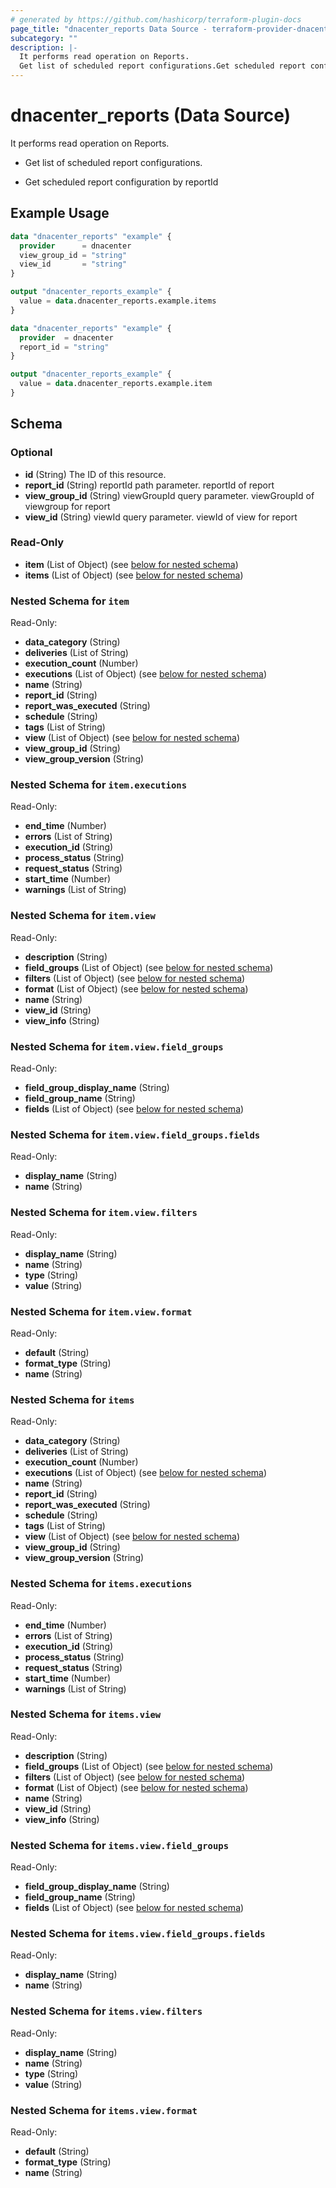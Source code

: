 ```yaml
---
# generated by https://github.com/hashicorp/terraform-plugin-docs
page_title: "dnacenter_reports Data Source - terraform-provider-dnacenter"
subcategory: ""
description: |-
  It performs read operation on Reports.
  Get list of scheduled report configurations.Get scheduled report configuration by reportId
---
```


# dnacenter_reports (Data Source)

It performs read operation on Reports.

- Get list of scheduled report configurations.

- Get scheduled report configuration by reportId

## Example Usage

```terraform
data "dnacenter_reports" "example" {
  provider      = dnacenter
  view_group_id = "string"
  view_id       = "string"
}

output "dnacenter_reports_example" {
  value = data.dnacenter_reports.example.items
}

data "dnacenter_reports" "example" {
  provider  = dnacenter
  report_id = "string"
}

output "dnacenter_reports_example" {
  value = data.dnacenter_reports.example.item
}
```

<!-- schema generated by tfplugindocs -->
## Schema

### Optional

- **id** (String) The ID of this resource.
- **report_id** (String) reportId path parameter. reportId of report
- **view_group_id** (String) viewGroupId query parameter. viewGroupId of viewgroup for report
- **view_id** (String) viewId query parameter. viewId of view for report

### Read-Only

- **item** (List of Object) (see [below for nested schema](#nestedatt--item))
- **items** (List of Object) (see [below for nested schema](#nestedatt--items))

<a id="nestedatt--item"></a>
### Nested Schema for `item`

Read-Only:

- **data_category** (String)
- **deliveries** (List of String)
- **execution_count** (Number)
- **executions** (List of Object) (see [below for nested schema](#nestedobjatt--item--executions))
- **name** (String)
- **report_id** (String)
- **report_was_executed** (String)
- **schedule** (String)
- **tags** (List of String)
- **view** (List of Object) (see [below for nested schema](#nestedobjatt--item--view))
- **view_group_id** (String)
- **view_group_version** (String)

<a id="nestedobjatt--item--executions"></a>
### Nested Schema for `item.executions`

Read-Only:

- **end_time** (Number)
- **errors** (List of String)
- **execution_id** (String)
- **process_status** (String)
- **request_status** (String)
- **start_time** (Number)
- **warnings** (List of String)


<a id="nestedobjatt--item--view"></a>
### Nested Schema for `item.view`

Read-Only:

- **description** (String)
- **field_groups** (List of Object) (see [below for nested schema](#nestedobjatt--item--view--field_groups))
- **filters** (List of Object) (see [below for nested schema](#nestedobjatt--item--view--filters))
- **format** (List of Object) (see [below for nested schema](#nestedobjatt--item--view--format))
- **name** (String)
- **view_id** (String)
- **view_info** (String)

<a id="nestedobjatt--item--view--field_groups"></a>
### Nested Schema for `item.view.field_groups`

Read-Only:

- **field_group_display_name** (String)
- **field_group_name** (String)
- **fields** (List of Object) (see [below for nested schema](#nestedobjatt--item--view--field_groups--fields))

<a id="nestedobjatt--item--view--field_groups--fields"></a>
### Nested Schema for `item.view.field_groups.fields`

Read-Only:

- **display_name** (String)
- **name** (String)



<a id="nestedobjatt--item--view--filters"></a>
### Nested Schema for `item.view.filters`

Read-Only:

- **display_name** (String)
- **name** (String)
- **type** (String)
- **value** (String)


<a id="nestedobjatt--item--view--format"></a>
### Nested Schema for `item.view.format`

Read-Only:

- **default** (String)
- **format_type** (String)
- **name** (String)




<a id="nestedatt--items"></a>
### Nested Schema for `items`

Read-Only:

- **data_category** (String)
- **deliveries** (List of String)
- **execution_count** (Number)
- **executions** (List of Object) (see [below for nested schema](#nestedobjatt--items--executions))
- **name** (String)
- **report_id** (String)
- **report_was_executed** (String)
- **schedule** (String)
- **tags** (List of String)
- **view** (List of Object) (see [below for nested schema](#nestedobjatt--items--view))
- **view_group_id** (String)
- **view_group_version** (String)

<a id="nestedobjatt--items--executions"></a>
### Nested Schema for `items.executions`

Read-Only:

- **end_time** (Number)
- **errors** (List of String)
- **execution_id** (String)
- **process_status** (String)
- **request_status** (String)
- **start_time** (Number)
- **warnings** (List of String)


<a id="nestedobjatt--items--view"></a>
### Nested Schema for `items.view`

Read-Only:

- **description** (String)
- **field_groups** (List of Object) (see [below for nested schema](#nestedobjatt--items--view--field_groups))
- **filters** (List of Object) (see [below for nested schema](#nestedobjatt--items--view--filters))
- **format** (List of Object) (see [below for nested schema](#nestedobjatt--items--view--format))
- **name** (String)
- **view_id** (String)
- **view_info** (String)

<a id="nestedobjatt--items--view--field_groups"></a>
### Nested Schema for `items.view.field_groups`

Read-Only:

- **field_group_display_name** (String)
- **field_group_name** (String)
- **fields** (List of Object) (see [below for nested schema](#nestedobjatt--items--view--field_groups--fields))

<a id="nestedobjatt--items--view--field_groups--fields"></a>
### Nested Schema for `items.view.field_groups.fields`

Read-Only:

- **display_name** (String)
- **name** (String)



<a id="nestedobjatt--items--view--filters"></a>
### Nested Schema for `items.view.filters`

Read-Only:

- **display_name** (String)
- **name** (String)
- **type** (String)
- **value** (String)


<a id="nestedobjatt--items--view--format"></a>
### Nested Schema for `items.view.format`

Read-Only:

- **default** (String)
- **format_type** (String)
- **name** (String)


